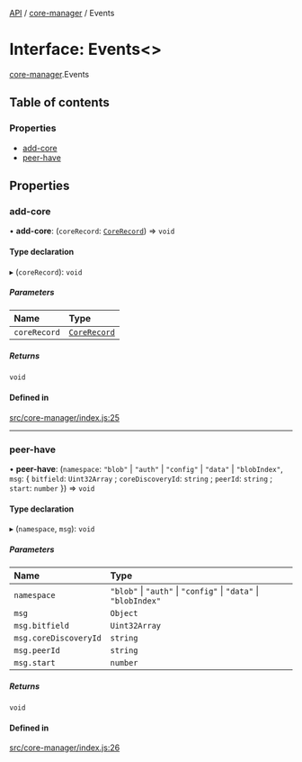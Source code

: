 [API](../README.md) / [core-manager](../modules/core_manager.md) / Events

# Interface: Events\<\>

[core-manager](../modules/core_manager.md).Events

## Table of contents

### Properties

- [add-core](core_manager.Events.md#add-core)
- [peer-have](core_manager.Events.md#peer-have)

## Properties

### add-core

• **add-core**: (`coreRecord`: [`CoreRecord`](../modules/core_manager_core_index.md#corerecord)) => `void`

#### Type declaration

▸ (`coreRecord`): `void`

##### Parameters

| Name | Type |
| :------ | :------ |
| `coreRecord` | [`CoreRecord`](../modules/core_manager_core_index.md#corerecord) |

##### Returns

`void`

#### Defined in

[src/core-manager/index.js:25](https://github.com/digidem/mapeo-core-next/blob/53dc843a45bb963f7a880f5f7973107d5b1fb99c/src/core-manager/index.js#L25)

___

### peer-have

• **peer-have**: (`namespace`: ``"blob"`` \| ``"auth"`` \| ``"config"`` \| ``"data"`` \| ``"blobIndex"``, `msg`: \{ `bitfield`: `Uint32Array` ; `coreDiscoveryId`: `string` ; `peerId`: `string` ; `start`: `number`  }) => `void`

#### Type declaration

▸ (`namespace`, `msg`): `void`

##### Parameters

| Name | Type |
| :------ | :------ |
| `namespace` | ``"blob"`` \| ``"auth"`` \| ``"config"`` \| ``"data"`` \| ``"blobIndex"`` |
| `msg` | `Object` |
| `msg.bitfield` | `Uint32Array` |
| `msg.coreDiscoveryId` | `string` |
| `msg.peerId` | `string` |
| `msg.start` | `number` |

##### Returns

`void`

#### Defined in

[src/core-manager/index.js:26](https://github.com/digidem/mapeo-core-next/blob/53dc843a45bb963f7a880f5f7973107d5b1fb99c/src/core-manager/index.js#L26)
